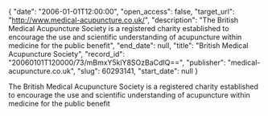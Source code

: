 {
  "date": "2006-01-01T12:00:00", 
  "open_access": false, 
  "target_url": "http://www.medical-acupuncture.co.uk/", 
  "description": "The British Medical Acupuncture Society is a registered charity established to encourage the use and scientific understanding of acupuncture within medicine for the public benefit", 
  "end_date": null, 
  "title": "British Medical Acupuncture Society", 
  "record_id": "20060101T120000/73/mBmxY5klY8SOzBaCdIQ==", 
  "publisher": "medical-acupuncture.co.uk", 
  "slug": 60293141, 
  "start_date": null
}

The British Medical Acupuncture Society is a registered charity established to encourage the use and scientific understanding of acupuncture within medicine for the public benefit